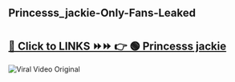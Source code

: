 
 ## Princesss_jackie-Only-Fans-Leaked

# <h2><a href="https://clipsfans.com/Princesss_jackie&ref=git">🔗 Click to LINKS ⏩⏩ 👉 🟢 Princesss jackie </a></h2>

<a href="https://clipsfans.com/Princesss_jackie&ref=git" rel="nofollow" data-target="animated-image.originalLink"><img src="https://i.ibb.co.com/xMMVF88/686577567.gif" alt="Viral Video Original" style="max-width: 100%; display: inline-block;" data-target="animated-image.originalImage"></a>
